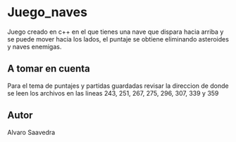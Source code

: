 # Juego_naves
Juego creado en c++ en el que tienes una nave que dispara hacia arriba y se puede mover hacia los lados, el puntaje se obtiene eliminando asteroides y naves enemigas.
## A tomar en cuenta
Para el tema de puntajes y partidas guardadas revisar la direccion de donde se leen los archivos en las lineas  243, 251, 267, 275, 296, 307, 339 y 359
## Autor
Alvaro Saavedra
